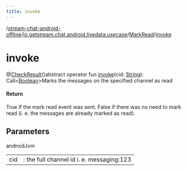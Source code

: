 ```yaml
---
title: invoke
---
```

/[stream-chat-android-offline](../../index.md)/[io.getstream.chat.android.livedata.usecase](../index.md)/[MarkRead](index.md)/[invoke](invoke.md)  
  
  
  
# invoke  
@[CheckResult](https://developer.android.com/reference/kotlin/androidx/annotation/CheckResult.html)()abstract operator fun [invoke](invoke.md)(cid: [String](https://kotlinlang.org/api/latest/jvm/stdlib/kotlin/-string/index.html)): Call&lt;[Boolean](https://kotlinlang.org/api/latest/jvm/stdlib/kotlin/-boolean/index.html)&gt;Marks the messages on the specified channel as read  
  
#### Return  
True if the mark read event was sent. False if there was no need to mark read     (i. e. the messages are already marked as read).  
  
## Parameters  
  
androidJvm  
  
| | |
|---|---|
| <a name="io.getstream.chat.android.livedata.usecase/MarkRead/invoke/#kotlin.String/PointingToDeclaration/"></a>cid| <a name="io.getstream.chat.android.livedata.usecase/MarkRead/invoke/#kotlin.String/PointingToDeclaration/"></a>: the full channel id i. e. messaging:123|
  

